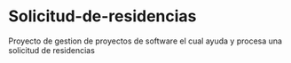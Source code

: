 # Solicitud-de-residencias
Proyecto de gestion de proyectos de software el cual ayuda y procesa una solicitud de residencias
